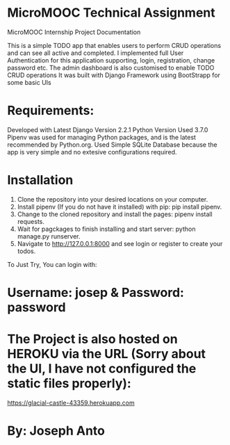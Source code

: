 # MicroMOOC Technical Assignment
MicroMOOC Internship Project Documentation

This is a simple TODO app that enables users to perform CRUD operations and can see all active and completed.
I implemented full User Authentication for this application supporting, login, registration, change password etc.
The admin dashboard is also customised to enable TODO CRUD operations
It was built with  Django Framework using BootStrapp for some basic UIs

# Requirements:
Developed with Latest Django Version 2.2.1
Python Version Used 3.7.0
Pipenv was used for managing Python packages, and is the latest recommended by Python.org.
Used Simple SQLite Database because the app is very simple and no extesive configurations required.


# Installation
1. Clone the repository into your desired locations on your computer.
2. Install pipenv (If you do not have it installed) with pip: pip install pipenv.
3. Change to the cloned repository and install the pages: pipenv install requests.
4. Wait for pagckages to finish installing and start server: python manage.py runserver.
5. Navigate to http://127.0.0.1:8000 and see login or register to create your todos.

To Just Try, You can login with: 
# Username: josep & Password: password

# The Project is also hosted on HEROKU via the URL (Sorry about the UI, I have not configured the static files properly):
https://glacial-castle-43359.herokuapp.com 


# By: Joseph Anto


